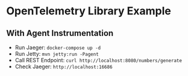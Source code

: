 # OpenTelemetry Library Example

## With Agent Instrumentation

- Run Jaeger: `docker-compose up -d`
- Run Jetty: `mvn jetty:run -Pagent`
- Call REST Endpoint: `curl http://localhost:8080/numbers/generate`
- Check Jaeger: `http://localhost:16686`

